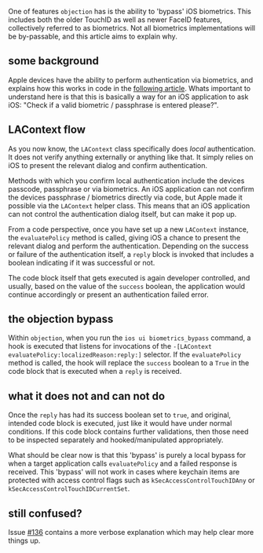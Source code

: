 One of features `objection` has is the ability to 'bypass' iOS biometrics. This includes both the older TouchID as well as newer FaceID features, collectively referred to as biometrics. Not all biometrics implementations will be by-passable, and this article aims to explain why.

## some background

Apple devices have the ability to perform authentication via biometrics, and explains how this works in code in the [following article](https://developer.apple.com/documentation/localauthentication?language=objc). Whats important to understand here is that this is basically a way for an iOS application to ask iOS: "Check if a valid biometric / passphrase is entered please?".

## LAContext flow

As you now know, the `LAContext` class specifically does _local_ authentication. It does not verify anything externally or anything like that. It simply relies on iOS to present the relevant dialog and confirm authentication.

Methods with which you confirm local authentication include the devices passcode, passphrase or via biometrics. An iOS application can not confirm the devices passphrase / biometrics directly via code, but Apple made it possible via the `LAContext` helper class. This means that an iOS application can not control the authentication dialog itself, but can make it pop up.

From a code perspective, once you have set up a new `LAContext` instance, the `evaluatePolicy` method is called, giving iOS a chance to present the relevant dialog and perform the authentication. Depending on the success or failure of the authentication itself, a `reply` block is invoked that includes a boolean indicating if it was successful or not.

The code block itself that gets executed is again developer controlled, and usually, based on the value of the `success` boolean, the application would continue accordingly or present an authentication failed error.

## the objection bypass

Within `objection`, when you run the `ios ui biometrics_bypass` command, a hook is executed that listens for invocations of the `-[LAContext evaluatePolicy:localizedReason:reply:]` selector. If the `evaluatePolicy` method is called, the hook will replace the `success` boolean to a `True` in the code block that is executed when a `reply` is received.

## what it does not and can not do

Once the `reply` has had its success boolean set to `true`, and original, intended code block is executed, just like it would have under normal conditions. If this code block contains further validations, then those need to be inspected separately and hooked/manipulated appropriately.

What should be clear now is that this 'bypass' is purely a local bypass for when a target application calls `evaluatePolicy` and a failed response is received. This 'bypass' will not work in cases where keychain items are protected with access control flags such as `kSecAccessControlTouchIDAny` or `kSecAccessControlTouchIDCurrentSet`. 

## still confused?

Issue [#136](https://github.com/sensepost/objection/issues/136#issuecomment-419664574) contains a more verbose explanation which may help clear more things up.
